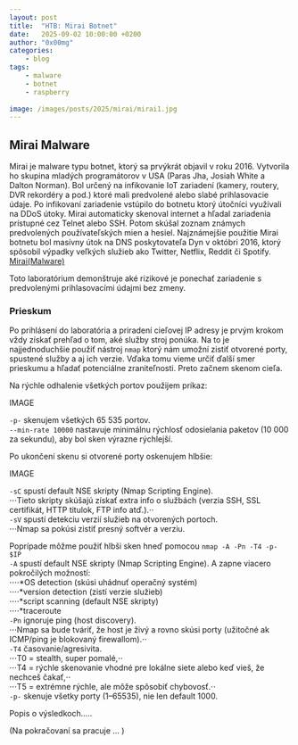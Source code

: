 ```yaml
---
layout: post
title:	"HTB: Mirai Botnet"
date:	2025-09-02 10:00:00 +0200 
author: "0x00mg"
categories:
    - blog
tags:
    - malware
    - botnet
    - raspberry
   
image: /images/posts/2025/mirai/mirai1.jpg
---
```


## Mirai Malware

Mirai je malware typu botnet, ktorý sa prvýkrát objavil v roku 2016.
Vytvorila ho skupina mladých programátorov v USA (Paras Jha, Josiah White a Dalton Norman).
Bol určený na infikovanie IoT zariadení (kamery, routery, DVR rekordéry a pod.) ktoré mali predvolené alebo slabé prihlasovacie údaje. 
Po infikovaní zariadenie vstúpilo do botnetu ktorý útočníci využívali na DDoS útoky.
Mirai automaticky skenoval internet a hľadal zariadenia prístupné cez Telnet alebo SSH. Potom skúšal zoznam známych predvolených používateľských mien a hesiel.
Najznámejšie použitie Mirai botnetu bol masívny útok na DNS poskytovateľa Dyn v októbri 2016, ktorý spôsobil výpadky veľkých služieb ako Twitter, Netflix, Reddit či Spotify.
[Mirai(Malware)](https://en.wikipedia.org/wiki/Mirai_(malware))

Toto laboratórium demonštruje aké rizikové je ponechať zariadenie s predvolenými prihlasovacími údajmi bez zmeny.

### Prieskum

Po prihlásení do laboratória a priradení cieľovej IP adresy je prvým krokom vždy získať prehľad o tom, aké služby stroj ponúka. 
Na to je najjednoduchšie použiť nástroj `nmap` ktorý nám umožní zistiť otvorené porty, spustené služby a aj ich verzie. 
Vďaka tomu vieme určiť ďalší smer prieskumu a hľadať potenciálne zraniteľnosti. Preto začnem skenom cieľa.

Na rýchle odhalenie všetkých portov použijem príkaz:

IMAGE

`-p-`  skenujem všetkých 65 535 portov.  
`--min-rate 10000`  nastavuje minimálnu rýchlosť odosielania paketov (10 000 za sekundu), aby bol sken výrazne rýchlejší. 

Po ukončení skenu si otvorené porty oskenujem hlbšie:

IMAGE

`-sC` spustí default NSE skripty (Nmap Scripting Engine).  
⋅⋅⋅Tieto skripty skúšajú získať extra info o službách (verzia SSH, SSL certifikát, HTTP titulok, FTP info atď.).⋅⋅  
`-sV` spustí detekciu verzií služieb na otvorených portoch.  
⋅⋅⋅Nmap sa pokúsi zistiť presný softvér a verziu.

Poprípade môžme použiť hlbši sken hneď pomocou `nmap -A -Pn -T4 -p- $IP`  
`-A` spustí default NSE skripty (Nmap Scripting Engine).  A zapne viacero pokročilých možností:  
⋅⋅⋅⋅*OS detection (skúsi uhádnuť operačný systém)  
⋅⋅⋅⋅*version detection (zistí verzie služieb)  
⋅⋅⋅⋅*script scanning (default NSE skripty)  
⋅⋅⋅⋅*traceroute  
`-Pn` ignoruje ping (host discovery).   
⋅⋅⋅Nmap sa bude tváriť, že host je živý a rovno skúsi porty (užitočné ak ICMP/ping je blokovaný firewallom).⋅⋅   
`-T4` časovanie/agresivita.  
⋅⋅⋅T0 = stealth, super pomalé,⋅⋅  
⋅⋅⋅T4 = rýchle skenovanie vhodné pre lokálne siete alebo keď vieš, že nechceš čakať,⋅⋅  
⋅⋅⋅T5 = extrémne rýchle, ale môže spôsobiť chybovosť.⋅⋅  
`-p-` skenuje všetky porty (1–65535), nie len default 1000.  


Popis o výsledkoch.....






(Na pokračovaní sa pracuje ... )
